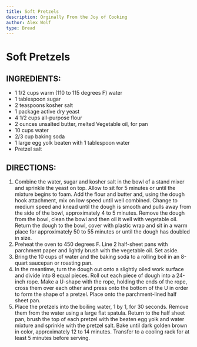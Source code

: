 ```yaml
---
title: Soft Pretzels
description: Orginally From the Joy of Cooking
author: Alex Wolf
type: Bread
---
```


# Soft Pretzels

## INGREDIENTS:

* 1 1/2 cups warm (110 to 115 degrees F) water
* 1 tablespoon sugar
* 2 teaspoons kosher salt
* 1 package active dry yeast
* 4 1/2 cups all-purpose flour
* 2 ounces unsalted butter, melted Vegetable oil, for pan
* 10 cups water
* 2/3 cup baking soda
* 1 large egg yolk beaten with 1 tablespoon water
* Pretzel salt

## DIRECTIONS:

1. Combine the water, sugar and kosher salt in the bowl of a stand mixer and sprinkle the yeast on top. Allow to sit for 5 minutes or until the mixture begins to foam. Add the flour and butter and, using the dough hook attachment, mix on low speed until well combined. Change to medium speed and knead until the dough is smooth and pulls away from the side of the bowl, approximately 4 to 5 minutes. Remove the dough from the bowl, clean the bowl and then oil it well with vegetable oil. Return the dough to the bowl, cover with plastic wrap and sit in a warm place for approximately 50 to 55 minutes or until the dough has doubled in size.
2. Preheat the oven to 450 degrees F. Line 2 half-sheet pans with parchment paper and lightly brush with the vegetable oil. Set aside.
3. Bring the 10 cups of water and the baking soda to a rolling boil in an 8-quart saucepan or roasting pan.
4. In the meantime, turn the dough out onto a slightly oiled work surface and divide into 8 equal pieces. Roll out each piece of dough into a 24-inch rope. Make a U-shape with the rope, holding the ends of the rope, cross them over each other and press onto the bottom of the U in order to form the shape of a pretzel. Place onto the parchment-lined half sheet pan.
5. Place the pretzels into the boiling water, 1 by 1, for 30 seconds. Remove them from the water using a large flat spatula. Return to the half sheet pan, brush the top of each pretzel with the beaten egg yolk and water mixture and sprinkle with the pretzel salt. Bake until dark golden brown in color, approximately 12 to 14 minutes. Transfer to a cooling rack for at least 5 minutes before serving.
